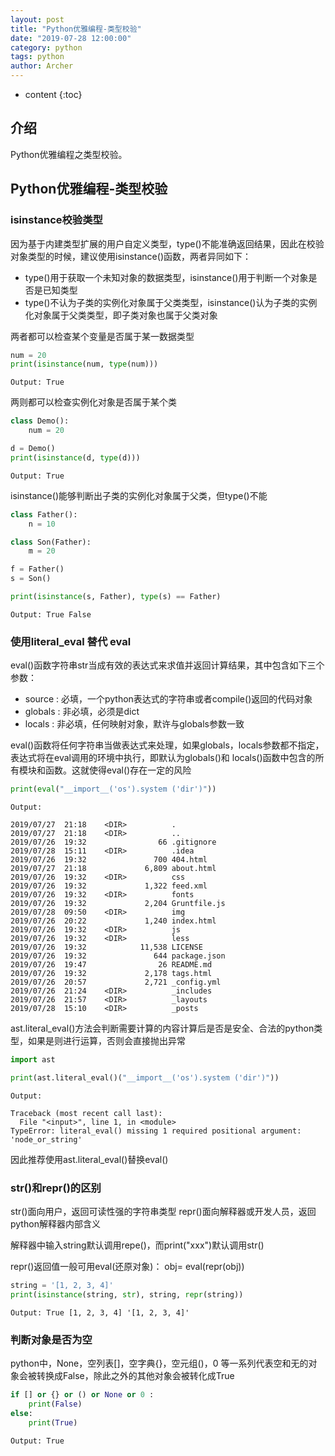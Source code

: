 ```yaml
---
layout: post
title: "Python优雅编程-类型校验"
date: "2019-07-28 12:00:00"
category: python
tags: python
author: Archer
---
```

* content
{:toc}

## 介绍

Python优雅编程之类型校验。




## Python优雅编程-类型校验

### isinstance校验类型

因为基于内建类型扩展的用户自定义类型，type()不能准确返回结果，因此在校验对象类型的时候，建议使用isinstance()函数，两者异同如下：

- type()用于获取一个未知对象的数据类型，isinstance()用于判断一个对象是否是已知类型
- type()不认为子类的实例化对象属于父类类型，isinstance()认为子类的实例化对象属于父类类型，即子类对象也属于父类对象

两者都可以检查某个变量是否属于某一数据类型

```python
num = 20
print(isinstance(num, type(num)))
```

```text
Output: True
```

两则都可以检查实例化对象是否属于某个类

```python
class Demo():
    num = 20

d = Demo()
print(isinstance(d, type(d)))
```

```text
Output: True

```

isinstance()能够判断出子类的实例化对象属于父类，但type()不能

```python
class Father():
    n = 10

class Son(Father):
    m = 20

f = Father()
s = Son()

print(isinstance(s, Father), type(s) == Father)
```

```text
Output: True False
```

### 使用literal_eval 替代 eval

eval()函数字符串str当成有效的表达式来求值并返回计算结果，其中包含如下三个参数：

- source : 必填，一个python表达式的字符串或者compile()返回的代码对象
- globals : 非必填，必须是dict
- locals : 非必填，任何映射对象，默许与globals参数一致

eval()函数将任何字符串当做表达式来处理，如果globals，locals参数都不指定，表达式将在eval调用的环境中执行，即默认为globals()和
locals()函数中包含的所有模块和函数。这就使得eval()存在一定的风险

```python
print(eval("__import__('os').system ('dir')"))
```

```text
Output:

2019/07/27  21:18    <DIR>          .
2019/07/27  21:18    <DIR>          ..
2019/07/26  19:32                66 .gitignore
2019/07/28  15:11    <DIR>          .idea
2019/07/26  19:32               700 404.html
2019/07/27  21:18             6,809 about.html
2019/07/26  19:32    <DIR>          css
2019/07/26  19:32             1,322 feed.xml
2019/07/26  19:32    <DIR>          fonts
2019/07/26  19:32             2,204 Gruntfile.js
2019/07/28  09:50    <DIR>          img
2019/07/26  20:22             1,240 index.html
2019/07/26  19:32    <DIR>          js
2019/07/26  19:32    <DIR>          less
2019/07/26  19:32            11,538 LICENSE
2019/07/26  19:32               644 package.json
2019/07/26  19:47                26 README.md
2019/07/26  19:32             2,178 tags.html
2019/07/26  20:57             2,721 _config.yml
2019/07/26  21:24    <DIR>          _includes
2019/07/26  21:57    <DIR>          _layouts
2019/07/28  15:10    <DIR>          _posts
```

ast.literal_eval()方法会判断需要计算的内容计算后是否是安全、合法的python类型，如果是则进行运算，否则会直接抛出异常

```python
import ast

print(ast.literal_eval()("__import__('os').system ('dir')"))
```

```text
Output:

Traceback (most recent call last):
  File "<input>", line 1, in <module>
TypeError: literal_eval() missing 1 required positional argument: 'node_or_string'
```

因此推荐使用ast.literal_eval()替换eval()

### str()和repr()的区别

str()面向用户，返回可读性强的字符串类型
repr()面向解释器或开发人员，返回python解释器内部含义

解释器中输入string默认调用repe()，而print("xxx")默认调用str()

repr()返回值一般可用eval(还原对象)：
obj= eval(repr(obj))

```python
string = '[1, 2, 3, 4]'
print(isinstance(string, str), string, repr(string))
```

```text
Output: True [1, 2, 3, 4] '[1, 2, 3, 4]'
```

### 判断对象是否为空

python中，None，空列表[]，空字典{}，空元组()，0 等一系列代表空和无的对象会被转换成False，除此之外的其他对象会被转化成True

```python
if [] or {} or () or None or 0 :
    print(False)
else:
    print(True)
```

```text
Output: True
```
